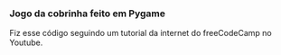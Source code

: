### Jogo da cobrinha feito em Pygame

Fiz esse código seguindo um tutorial da internet do freeCodeCamp no Youtube.
